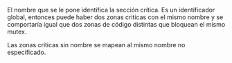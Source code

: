 El nombre que se le pone identifica la sección crítica. Es un identificador global, entonces puede haber dos zonas criticas
con el mismo nombre y se comportaría igual que dos zonas de código distintas que bloquean el mismo mutex.

Las zonas críticas sin nombre se mapean al mismo nombre no especificado.
